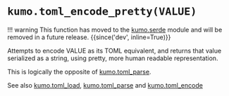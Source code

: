 # `kumo.toml_encode_pretty(VALUE)`

!!! warning
    This function has moved to the [kumo.serde](../kumo.serde/index.md) module and
    will be removed in a future release.
    {{since('dev', inline=True)}}

Attempts to encode VALUE as its TOML equivalent, and returns that value
serialized as a string, using pretty, more human readable representation.

This is logically the opposite of [kumo.toml_parse](toml_parse.md).

See also [kumo.toml_load](toml_load.md), [kumo.toml_parse](toml_parse.md)
and [kumo.toml_encode](toml_encode.md)


